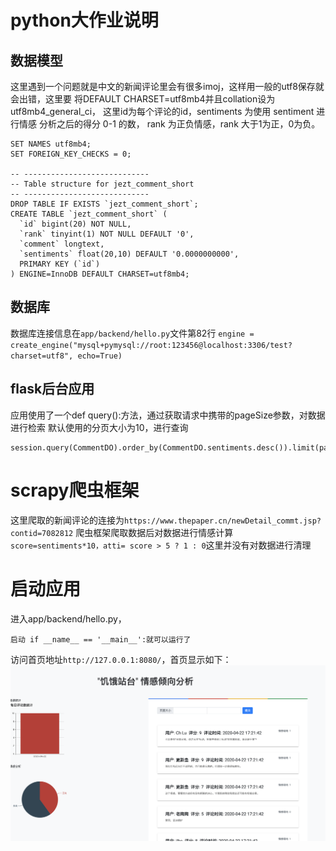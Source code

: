 # python大作业说明
## 数据模型
这里遇到一个问题就是中文的新闻评论里会有很多imoj，这样用一般的utf8保存就会出错，这里要
将DEFAULT CHARSET=utf8mb4并且collation设为utf8mb4_general_ci，
这里id为每个评论的id，sentiments 为使用 sentiment 进行情感 分析之后的得分 0-1 的数，
rank 为正负情感，rank 大于1为正，0为负。
```
SET NAMES utf8mb4;
SET FOREIGN_KEY_CHECKS = 0;

-- ----------------------------
-- Table structure for jezt_comment_short
-- ----------------------------
DROP TABLE IF EXISTS `jezt_comment_short`;
CREATE TABLE `jezt_comment_short` (
  `id` bigint(20) NOT NULL,
  `rank` tinyint(1) NOT NULL DEFAULT '0',
  `comment` longtext,
  `sentiments` float(20,10) DEFAULT '0.0000000000',
  PRIMARY KEY (`id`)
) ENGINE=InnoDB DEFAULT CHARSET=utf8mb4;
```
## 数据库
数据库连接信息在`app/backend/hello.py`文件第82行
`engine = create_engine("mysql+pymysql://root:123456@localhost:3306/test?charset=utf8", echo=True)`
## flask后台应用


应用使用了一个def query():方法，通过获取请求中携带的pageSize参数，对数据进行检索
默认使用的分页大小为10，进行查询

```
session.query(CommentDO).order_by(CommentDO.sentiments.desc()).limit(page_size)
```

# scrapy爬虫框架
这里爬取的新闻评论的连接为`https://www.thepaper.cn/newDetail_commt.jsp?contid=7082812`
爬虫框架爬取数据后对数据进行情感计算`score=sentiments*10，atti= score > 5 ? 1 : 0`这里并没有对数据进行清理

# 启动应用
进入app/backend/hello.py，
```angular2html
启动 if __name__ == '__main__':就可以运行了
```
访问首页地址`http://127.0.0.1:8080/`，首页显示如下：
![](pic.png)